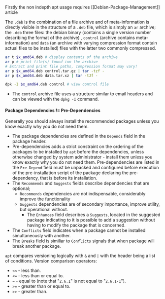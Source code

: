 Firstly the non indepth apt usage requires [[Debian-Package-Management]] article

The `.deb` is the combination of a file archive and of meta-information is directly visible in the structure of a `.deb` file, which is simply an `ar` archive; the `.deb` three files: the debian binary (contains a single version number describing the format of the archive) , `control` (archive contains meta-information) and `data` (an archive with varying compression format contain actual files to be installed) files with the latter two commonly compressed.

```bash
ar t $x_amd64.deb # display contents of the archive
ar p # print file(s) found iun the archive 
# Extract and print file paths, compression format may vary! 
ar p $x_amd64.deb control.tar.gz | tar -tzf -
ar p $x_amd64.deb data.tar.xz | tar -tJf -

dpk -I $x_amd64.deb control # view control file
```

- The `control` archive file uses a structure similar to email headers and can be viewed with the `dpkg -I` command.

####  Package Dependencies != Pre-Dependencies 

Generally you should always install the recommended packages unless you know exactly why you do not need them.

- The package dependencies are defined in the `Depends` field in the package header. 
- Pre-dependencies adds a strict constraint on the ordering of the packages to be installed by `apt` before the dependencies, unless otherwise changed by system administrator - install them unless you know exactly why you do not need them. Pre-dependencies are listed in the `Pre-Depend` field must be unpacked and configured before execution of the pre-installation script of the package declaring the pre-dependency, that is before its installation.  
- The `Recommends` and `Suggests` fields describe dependencies that are optional; 
	- `Recommends` dependencies are not indispensable, considerably improve the functionality
	- `Suggests` dependencies are of secondary importance, improve utility, but operational without.
		- The `Enhances` field describes a `Suggests`, located in the suggested package indicating to it is possible to add a suggestion without having to modify the package that is concerned.
- The `Conflicts` field indicates when a package cannot be installed simultaneously with another. 
- The `Breaks` field is similiar to `Conflicts` signals that when package will break another package. 

`apt` compares versioning logically with `&` and `|`  with the header being a list of conditions. Version comparison operators: 
-   `<<` - less than.
-   `<=` - less than or equal to.
-   `=` - equal to (note that "`2.6.1`" is not equal to "`2.6.1-1`").
-   `>=` - greater than or equal to.
-   `>>` - greater than.


